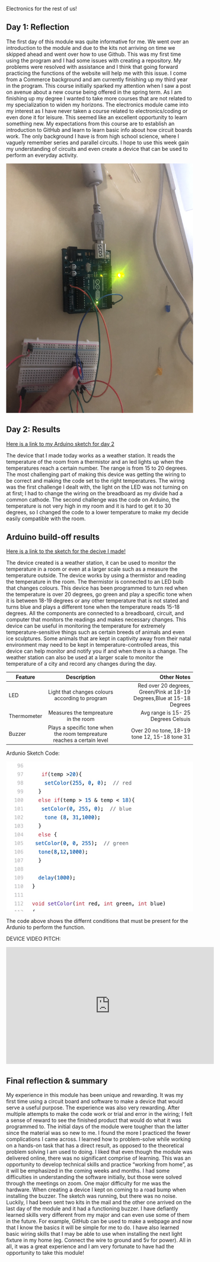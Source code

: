 Electronics for the rest of us!

## Day 1: Reflection


The first day of this module was quite informative for me. We went over an introduction to the module and due to the kits not arriving on time we skipped ahead and went over how to use Github. This was my first time using the program and I had some issues with creating a repository. My problems were resolved with assistance and I think that going forward practicing  the functions of the website will help me with this issue.  I come from a Commerce background  and am currently finishing up my third year in the program. This course initially sparked my attention when I saw a post on avenue about a new course being offered in the spring term. As I am finishing up my degree I wanted to take more courses that are not related to my specialization to widen my horizons. The electronics module came into my interest as I have never taken a course related to electronics/coding or even done it for leisure. This seemed like an excellent opportunity to learn something new. My expectations from this course are to establish an introduction to GitHub and learn to learn basic info about how circuit boards work. The only background I have is from high school science, where I vaguely remember series and parallel circuits. I hope to use this week gain my understanding of circuits and even create a device that can be used to perform an everyday activity. 


![LED Example](IMG_6017.JPG)



## Day 2: Results

[Here is a link to my Arduino sketch for day 2](https://github.com/inspire-1a03/intersession-2020-MudrikaJoshi/blob/master/RGB_LED.ino)

The device that I made today works as a weather station. It reads the temperature of the room from a thermistor and an led lights up when the temperatures reach a certain number. The range is from 15 to 20 degrees. The most challenging part of making this device was getting the wiring to be correct and making the code set to the right temperatures. The wiring was the first challenge I dealt with, the light on the LED was not turning on at first; I had to change the wiring on the breadboard as my divide had a common cathode. The second challenge was the code on Arduino, the temperature is not very high in my room and it is hard to get it to 30 degrees, so I changed the code to a lower temperature to make my decide easily compatible with the room.




## Arduino build-off results

[Here is a link to the sketch for the decive I made!](https://github.com/inspire-1a03/intersession-2020-MudrikaJoshi/blob/master/Final_code_.ino)


The device created is a weather station, it can be used to monitor the temperature in a room or even at a larger scale such as a measure the temperature outside. The device works by using a thermistor and reading the temperature in the room. The thermistor is connected to an LED bulb that changes colours. This device has been programmed to turn red when the temperature is over 20 degrees, go green and play a specific tone when it is between 18-19 degrees or any other temperature that is not stated and turns blue and plays a different tone when the temperature reads 15-18 degrees. All the components are connected to a breadboard, circuit, and computer that monitors the readings and makes necessary changes. This device can be useful in monitoring the temperature for extremely temperature-sensitive things such as certain breeds of animals and even ice sculptures. Some animals that are kept in captivity away from their natal environment may need to be kept in temperature-controlled areas, this device can help monitor and notify you if and when there is a change. The weather station can also be used at a larger scale to monitor the temperature of a city and record any changes during the day. 


| Feature | Description | Other Notes |
|---------|:-------------:|-------------:|
|LED |Light that changes colours according to program |Red over 20 degrees, Green/Pink at 18-19 Degrees,Blue at 15-18 Degrees |
|Thermometer |Measures the tempreature in the room |Avg range is 15- 25 Degrees Celsuis |
|Buzzer |Plays a specific tone when the room tempreature reaches a certain level|Over 20 no tone, 18-19 tone 12, 15-18 tone 31 |



Ardunio Sketch Code: 

![Code](https://github.com/inspire-1a03/intersession-2020-MudrikaJoshi/blob/master/docs/Colour%20and%20tone%20code%20.jpg)


The code above shows the differnt conditions that must be present for the Ardunio to perform the function. 

     



DEVICE VIDEO PITCH:
<iframe width="560" height="315" src="https://www.youtube.com/embed/u_WYz5-PUeE" frameborder="0" allow="accelerometer; autoplay; encrypted-media; gyroscope; picture-in-picture" allowfullscreen></iframe> 



## Final reflection & summary

My experience in this module has been unique and rewarding. It was my first time using a circuit board and software to make a device that would serve a useful purpose. The experience was also very rewarding. After multiple attempts to make the code work or trial and error in the wiring; I felt a sense of reward to see the finished product that would do what it was programmed to. The initial days of the module were tougher than the latter since the material was so new to me. I found the more I practiced the fewer complications I came across. I learned how to problem-solve while working on a hands-on task that has a direct result, as opposed to the theoretical problem solving I am used to doing. I liked that even though the module was delivered online, there was no significant comprise of learning. This was an opportunity to develop technical skills and practice “working from home”, as it will be emphasized in the coming weeks and months. I had some difficulties in understanding the software initially, but those were solved through the meetings on zoom. One major difficulty for me was the hardware. When creating a device I kept on coming to a road bump when installing the buzzer. The sketch was running, but there was no noise. Luckily, I had been sent two kits in the mail and the other one arrived on the last day of the module and it had a functioning buzzer. I have defiantly learned skills very different from my major and can even use some of them in the future. For example, GitHub can be used to make a webpage and now that I know the basics it will be simple for me to do. I have also learned basic wiring skills that I may be able to use when installing the next light fixture in my home (eg. Connect the wire to ground and 5v for power). All in all, it was a great experience and I am very fortunate to have had the opportunity to take this module!
